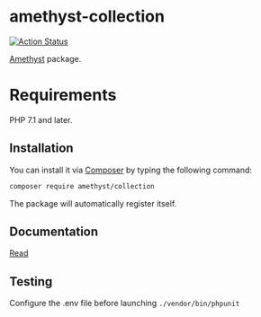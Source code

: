 # amethyst-collection

[![Action Status](https://github.com/amethyst-php/collection/workflows/test/badge.svg)](https://github.com/amethyst-php/collection/actions)

[Amethyst](https://github.com/amethyst-php/amethyst) package.

# Requirements

PHP 7.1 and later.

## Installation

You can install it via [Composer](https://getcomposer.org/) by typing the following command:

```bash
composer require amethyst/collection
```

The package will automatically register itself.

## Documentation

[Read](docs/index.md)

## Testing

Configure the .env file before launching `./vendor/bin/phpunit`
